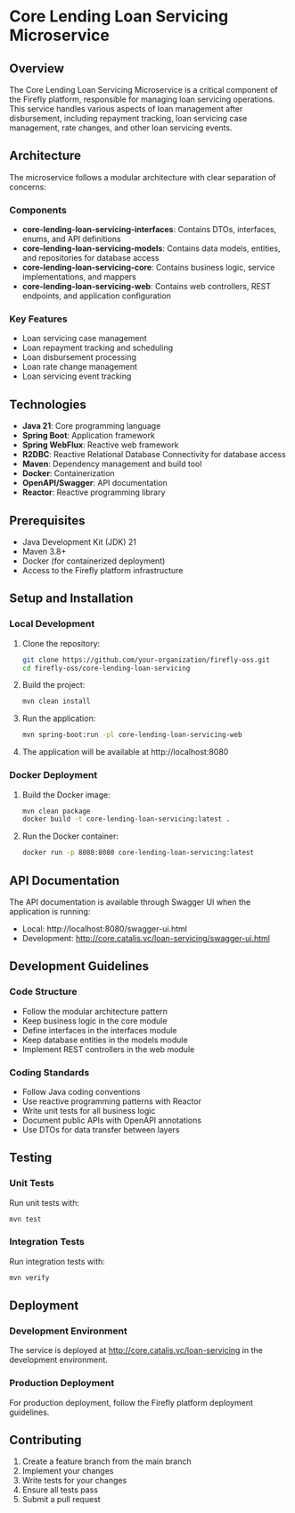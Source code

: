 # Core Lending Loan Servicing Microservice

## Overview

The Core Lending Loan Servicing Microservice is a critical component of the Firefly platform, responsible for managing loan servicing operations. This service handles various aspects of loan management after disbursement, including repayment tracking, loan servicing case management, rate changes, and other loan servicing events.

## Architecture

The microservice follows a modular architecture with clear separation of concerns:

### Components

- **core-lending-loan-servicing-interfaces**: Contains DTOs, interfaces, enums, and API definitions
- **core-lending-loan-servicing-models**: Contains data models, entities, and repositories for database access
- **core-lending-loan-servicing-core**: Contains business logic, service implementations, and mappers
- **core-lending-loan-servicing-web**: Contains web controllers, REST endpoints, and application configuration

### Key Features

- Loan servicing case management
- Loan repayment tracking and scheduling
- Loan disbursement processing
- Loan rate change management
- Loan servicing event tracking

## Technologies

- **Java 21**: Core programming language
- **Spring Boot**: Application framework
- **Spring WebFlux**: Reactive web framework
- **R2DBC**: Reactive Relational Database Connectivity for database access
- **Maven**: Dependency management and build tool
- **Docker**: Containerization
- **OpenAPI/Swagger**: API documentation
- **Reactor**: Reactive programming library

## Prerequisites

- Java Development Kit (JDK) 21
- Maven 3.8+
- Docker (for containerized deployment)
- Access to the Firefly platform infrastructure

## Setup and Installation

### Local Development

1. Clone the repository:
   ```bash
   git clone https://github.com/your-organization/firefly-oss.git
   cd firefly-oss/core-lending-loan-servicing
   ```

2. Build the project:
   ```bash
   mvn clean install
   ```

3. Run the application:
   ```bash
   mvn spring-boot:run -pl core-lending-loan-servicing-web
   ```

4. The application will be available at http://localhost:8080

### Docker Deployment

1. Build the Docker image:
   ```bash
   mvn clean package
   docker build -t core-lending-loan-servicing:latest .
   ```

2. Run the Docker container:
   ```bash
   docker run -p 8080:8080 core-lending-loan-servicing:latest
   ```

## API Documentation

The API documentation is available through Swagger UI when the application is running:

- Local: http://localhost:8080/swagger-ui.html
- Development: http://core.catalis.vc/loan-servicing/swagger-ui.html

## Development Guidelines

### Code Structure

- Follow the modular architecture pattern
- Keep business logic in the core module
- Define interfaces in the interfaces module
- Keep database entities in the models module
- Implement REST controllers in the web module

### Coding Standards

- Follow Java coding conventions
- Use reactive programming patterns with Reactor
- Write unit tests for all business logic
- Document public APIs with OpenAPI annotations
- Use DTOs for data transfer between layers

## Testing

### Unit Tests

Run unit tests with:
```bash
mvn test
```

### Integration Tests

Run integration tests with:
```bash
mvn verify
```

## Deployment

### Development Environment

The service is deployed at http://core.catalis.vc/loan-servicing in the development environment.

### Production Deployment

For production deployment, follow the Firefly platform deployment guidelines.

## Contributing

1. Create a feature branch from the main branch
2. Implement your changes
3. Write tests for your changes
4. Ensure all tests pass
5. Submit a pull request